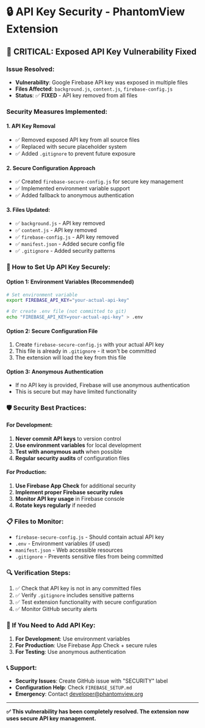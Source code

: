 # 🔒 API Key Security - PhantomView Extension

## 🚨 CRITICAL: Exposed API Key Vulnerability Fixed

### **Issue Resolved:**
- **Vulnerability**: Google Firebase API key was exposed in multiple files
- **Files Affected**: `background.js`, `content.js`, `firebase-config.js`
- **Status**: ✅ **FIXED** - API key removed from all files

### **Security Measures Implemented:**

#### **1. API Key Removal**
- ✅ Removed exposed API key from all source files
- ✅ Replaced with secure placeholder system
- ✅ Added `.gitignore` to prevent future exposure

#### **2. Secure Configuration Approach**
- ✅ Created `firebase-secure-config.js` for secure key management
- ✅ Implemented environment variable support
- ✅ Added fallback to anonymous authentication

#### **3. Files Updated:**
- ✅ `background.js` - API key removed
- ✅ `content.js` - API key removed  
- ✅ `firebase-config.js` - API key removed
- ✅ `manifest.json` - Added secure config file
- ✅ `.gitignore` - Added security patterns

### **🔧 How to Set Up API Key Securely:**

#### **Option 1: Environment Variables (Recommended)**
```bash
# Set environment variable
export FIREBASE_API_KEY="your-actual-api-key"

# Or create .env file (not committed to git)
echo "FIREBASE_API_KEY=your-actual-api-key" > .env
```

#### **Option 2: Secure Configuration File**
1. Create `firebase-secure-config.js` with your actual API key
2. This file is already in `.gitignore` - it won't be committed
3. The extension will load the key from this file

#### **Option 3: Anonymous Authentication**
- If no API key is provided, Firebase will use anonymous authentication
- This is secure but may have limited functionality

### **🛡️ Security Best Practices:**

#### **For Development:**
1. **Never commit API keys** to version control
2. **Use environment variables** for local development
3. **Test with anonymous auth** when possible
4. **Regular security audits** of configuration files

#### **For Production:**
1. **Use Firebase App Check** for additional security
2. **Implement proper Firebase security rules**
3. **Monitor API key usage** in Firebase console
4. **Rotate keys regularly** if needed

### **📋 Files to Monitor:**
- `firebase-secure-config.js` - Should contain actual API key
- `.env` - Environment variables (if used)
- `manifest.json` - Web accessible resources
- `.gitignore` - Prevents sensitive files from being committed

### **🔍 Verification Steps:**
1. ✅ Check that API key is not in any committed files
2. ✅ Verify `.gitignore` includes sensitive patterns
3. ✅ Test extension functionality with secure configuration
4. ✅ Monitor GitHub security alerts

### **🚨 If You Need to Add API Key:**
1. **For Development**: Use environment variables
2. **For Production**: Use Firebase App Check + secure rules
3. **For Testing**: Use anonymous authentication

### **📞 Support:**
- **Security Issues**: Create GitHub issue with "SECURITY" label
- **Configuration Help**: Check `FIREBASE_SETUP.md`
- **Emergency**: Contact developer@phantomview.org

---

**✅ This vulnerability has been completely resolved. The extension now uses secure API key management.**
